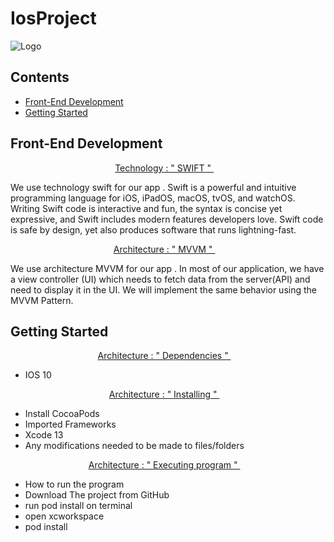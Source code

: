 # IosProject 


![Logo](https://user-images.githubusercontent.com/47859310/148080735-3c46288e-faf8-4aea-b991-ab5abd28bd68.png)



## Contents


- [Front-End Development](#front-end-development)
- [Getting Started](#Getting-Started)




## Front-End Development


<p align="center"> <a href="SWIFT.md">Technology : " SWIFT " </a>&nbsp;&nbsp;&nbsp; </p>


We use technology swift for our app . Swift is a powerful and intuitive programming language for iOS, iPadOS, macOS, tvOS, and watchOS. Writing Swift code is interactive and fun, the syntax is concise yet expressive, and Swift includes modern features developers love. Swift code is safe by design, yet also produces software that runs lightning-fast.

<p align="center"> <a href="MVVM.md">Architecture : " MVVM " </a>&nbsp;&nbsp;&nbsp; </p>

We use architecture MVVM for our app . In most of our application, we have a view controller (UI) which needs to fetch data from the server(API) and need to display it in the UI. We will implement the same behavior using the MVVM Pattern.

## Getting Started

<p align="center"> <a href="MVVM.md">Architecture : " Dependencies " </a>&nbsp;&nbsp;&nbsp; </p>

- IOS 10

<p align="center"> <a href="MVVM.md">Architecture : " Installing " </a>&nbsp;&nbsp;&nbsp; </p>

- Install CocoaPods
- Imported Frameworks 
- Xcode 13
- Any modifications needed to be made to files/folders

<p align="center"> <a href="MVVM.md">Architecture : " Executing program " </a>&nbsp;&nbsp;&nbsp; </p>

- How to run the program
- Download The project from GitHub
- run pod install on terminal
- open xcworkspace
- pod install




